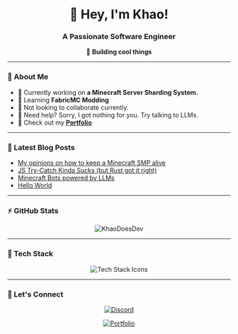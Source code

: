 <h1 align="center">👋 Hey, I'm Khao!</h1>
<h3 align="center">A Passionate Software Engineer</h3>

<p align="center">
  🚀 <strong>Building cool things</strong>
</p>

---

### 🌟 About Me

- 🔭 Currently working on **a Minecraft Server Sharding System.**
- 🌱 Learning **FabricMC Modding**
- 👯 Not looking to collaborate currently.
- 🤝 Need help? Sorry, I got nothing for you. Try talking to LLMs.
- 📂 Check out my **[Portfolio](https://www.khaodoes.dev/)**

---

### 📝 Latest Blog Posts
<!-- BLOG-POST-LIST:START -->
- [My opinions on how to keep a Minecraft SMP alive](https://www.khaodoes.dev/blog/how-to-properly-keep-a-smp-alive)
- [JS Try-Catch Kinda Sucks &lpar;but Rust got it right&rpar;](https://www.khaodoes.dev/blog/javascript-try-catch-kinda-sucks)
- [Minecraft Bots powered by LLMs](https://www.khaodoes.dev/blog/minecraft-bots-powered-by-llms)
- [Hello World](https://www.khaodoes.dev/blog/hello-world)
<!-- BLOG-POST-LIST:END -->

---

### ⚡ GitHub Stats

<p align="center">
  <img src="https://github-readme-stats.vercel.app/api?username=KhaoDoesDev&theme=dark&show_icons=true&locale=en" alt="KhaoDoesDev" />
</p>

---

### 🚀 Tech Stack

<p align="center">
  <img src="https://skillicons.dev/icons?i=js,ts,react,python,nodejs,docker,html,css,git,github,linux,java,kotlin,express,mongodb,postgres,redis,tailwind,figma,flutter,nestjs,typescript,cloudflare,aws,azure,vscode" alt="Tech Stack Icons" />
</p>

---

### 💬 Let's Connect

<p align="center">
  <a href="https://discord.com/users/624819246177845270">
    <img src="https://img.shields.io/badge/Discord-%23000000.svg?style=for-the-badge&logo=discord&logoColor=white" alt="Discord"/>
  </a>
</p>

<p align="center">
  <a href="https://www.khaodoes.dev/">
    <img src="https://img.shields.io/badge/Portfolio-%23000000.svg?style=for-the-badge&logo=firefox&logoColor=white" alt="Portfolio"/>
  </a>
</p>
